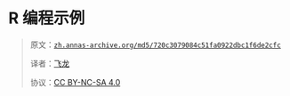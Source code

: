 # R 编程示例

> 原文：[`zh.annas-archive.org/md5/720c3079084c51fa0922dbc1f6de2cfc`](https://zh.annas-archive.org/md5/720c3079084c51fa0922dbc1f6de2cfc)
> 
> 译者：[飞龙](https://github.com/wizardforcel)
> 
> 协议：[CC BY-NC-SA 4.0](http://creativecommons.org/licenses/by-nc-sa/4.0/)
